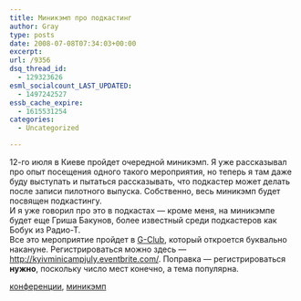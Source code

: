 ```yaml
---
title: Миникэмп про подкастинг
author: Gray
type: posts
date: 2008-07-08T07:34:03+00:00
excerpt:
url: /9356
dsq_thread_id:
  - 129323626
esml_socialcount_LAST_UPDATED:
  - 1497242527
essb_cache_expire:
  - 1615531254
categories:
  - Uncategorized

---
```








12-го июля в Киеве пройдет очередной миникэмп. Я уже рассказывал про опыт посещения одного такого мероприятия, но теперь я там даже буду выступать и пытаться рассказывать, что подкастер может делать после записи пилотного выпуска. Собственно, весь миникэмп будет посвящен подкастингу.  
И я уже говорил про это в подкастах &#8212; кроме меня, на миникэмпе будет еще Гриша Бакунов, более известный среди подкастеров как Бобук из Радио-Т.  
Все это мероприятие пройдет в <a href="http://www.globallogic.com.ua/globallogic/index.php?option=com_content&task=view&id=17213&Itemid=124" target="_blank">G-Club</a>, который откроется буквально накануне. Регистрироваться можно здесь &#8212; <a href="http://kyivminicampjuly.eventbrite.com/" target="_blank">http://kyivminicampjuly.eventbrite.com/</a>. Поправка &#8212; регистрироваться **нужно**, поскольку число мест конечно, а тема популярна.

<div class="posttagsblock">
  <a href="http://technorati.com/tag/%D0%BA%D0%BE%D0%BD%D1%84%D0%B5%D1%80%D0%B5%D0%BD%D1%86%D0%B8%D0%B8" rel="tag">конференции</a>, <a href="http://technorati.com/tag/%D0%BC%D0%B8%D0%BD%D0%B8%D0%BA%D1%8D%D0%BC%D0%BF" rel="tag">миникэмп</a>
</p>